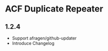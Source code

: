 ACF Duplicate Repeater
======================

1.2.4
-----
 - Support afragen/github-updater
 - Introduce Changelog

